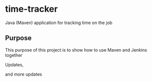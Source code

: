 # time-tracker
Java (Maven) application for tracking time on the job

## Purpose

This purpose of this project is to show how to use Maven and Jenkins together

Updates, 

and more updates
